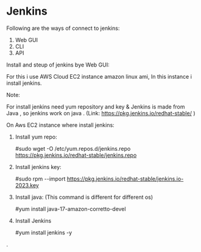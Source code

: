 # Jenkins

Following are the ways of connect to jenkins:

1. Web GUI
2. CLI
3. API

Install and steup of jenkins bye Web GUI:
 
For this i use AWS Cloud EC2 instance amazon linux ami, In this instance i install jenkins.

Note:

For install jenkins need yum repository and key & Jenkins is made from Java , so jenkins work on java .
(Link:  https://pkg.jenkins.io/redhat-stable/ )

On Aws EC2 instance where install jenkins:

1. Install yum repo:

      #sudo wget -O /etc/yum.repos.d/jenkins.repo https://pkg.jenkins.io/redhat-stable/jenkins.repo

2. Install jenkins key:

      #sudo rpm --import https://pkg.jenkins.io/redhat-stable/jenkins.io-2023.key

3. Install java: (This command is different for different os)

      #yum install java-17-amazon-corretto-devel

4. Install Jenkins

      #yum install jenkins -y


.
